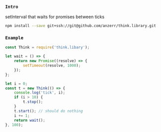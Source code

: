 
### `Intro`
setInterval that waits for promises between ticks

``` bash
npm install --save git+ssh://git@github.com/anzerr/think.library.git
```

### `Example`

``` javascript
const Think = require('think.libary');

let wait = () => {
	return new Promise((resolve) => {
		setTimeout(resolve, 1000);
	});
};

let i = 0;
const t = new Think(() => {
	console.log('tick', i);
	if (i > 10) {
		t.stop();
	}
	t.start(); // should do nothing
	i += 1;
	return wait();
}, 100);
```